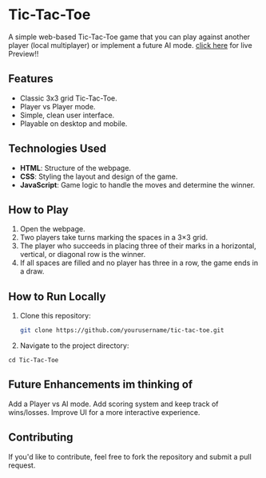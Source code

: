 # Tic-Tac-Toe

A simple web-based Tic-Tac-Toe game that you can play against another player (local multiplayer) or implement a future AI mode.
[click here](https://amit00008.github.io/Tic-Tac-Toe-game/) for live Preview!!
## Features
- Classic 3x3 grid Tic-Tac-Toe.
- Player vs Player mode.
- Simple, clean user interface.
- Playable on desktop and mobile.

## Technologies Used
- **HTML**: Structure of the webpage.
- **CSS**: Styling the layout and design of the game.
- **JavaScript**: Game logic to handle the moves and determine the winner.

## How to Play
1. Open the webpage.
2. Two players take turns marking the spaces in a 3×3 grid.
3. The player who succeeds in placing three of their marks in a horizontal, vertical, or diagonal row is the winner.
4. If all spaces are filled and no player has three in a row, the game ends in a draw.

## How to Run Locally
1. Clone this repository:
   ```bash
   git clone https://github.com/yourusername/tic-tac-toe.git
2. Navigate to the project directory:
```
cd Tic-Tac-Toe
```

## Future Enhancements im thinking of

Add a Player vs AI mode.
Add scoring system and keep track of wins/losses.
Improve UI for a more interactive experience.

## Contributing
If you'd like to contribute, feel free to fork the repository and submit a pull request.
